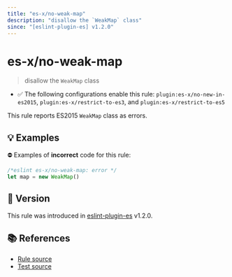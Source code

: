 ```yaml
---
title: "es-x/no-weak-map"
description: "disallow the `WeakMap` class"
since: "[eslint-plugin-es] v1.2.0"
---
```


# es-x/no-weak-map
> disallow the `WeakMap` class

- ✅ The following configurations enable this rule: `plugin:es-x/no-new-in-es2015`, `plugin:es-x/restrict-to-es3`, and `plugin:es-x/restrict-to-es5`

This rule reports ES2015 `WeakMap` class as errors.

## 💡 Examples

⛔ Examples of **incorrect** code for this rule:

<eslint-playground type="bad">

```js
/*eslint es-x/no-weak-map: error */
let map = new WeakMap()
```

</eslint-playground>

## 🚀 Version

This rule was introduced in [eslint-plugin-es] v1.2.0.

[eslint-plugin-es]: https://github.com/mysticatea/eslint-plugin-es

## 📚 References

- [Rule source](https://github.com/ota-meshi/eslint-plugin-es-x/blob/master/lib/rules/no-weak-map.js)
- [Test source](https://github.com/ota-meshi/eslint-plugin-es-x/blob/master/tests/lib/rules/no-weak-map.js)
